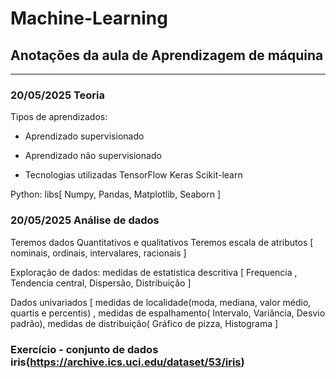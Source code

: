 # Machine-Learning
## Anotações da aula de Aprendizagem de máquina
---
### 20/05/2025 Teoria

Tipos de aprendizados:
- Aprendizado supervisionado
- Aprendizado não supervisionado

- Tecnologias utilizadas
TensorFlow
Keras
Scikit-learn

Python:
libs[ Numpy, Pandas, Matplotlib, Seaborn ]

### 20/05/2025 Análise de dados

Teremos dados Quantitativos e qualitativos
Teremos escala de atributos [ nominais, ordinais, intervalares, racionais ]

Exploração de dados: medidas de estatistica descritiva
[ Frequencia , Tendencia central, Dispersão, Distribuição ]

Dados univariados
[ medidas de localidade(moda, mediana, valor médio, quartis e percentis) ,
medidas de espalhamento( Intervalo, Variância, Desvio padrão),
medidas de distribuição( Gráfico de pizza, Histograma ] 

### Exercício - conjunto de dados iris(https://archive.ics.uci.edu/dataset/53/iris)

